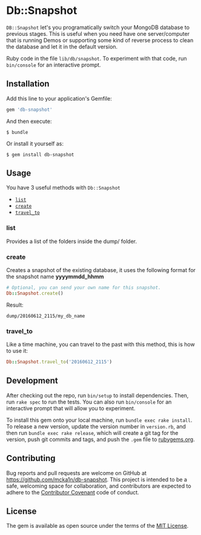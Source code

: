 # Db::Snapshot

`DB::Snapshot` let's you programatically switch your MongoDB database to previous stages. This is useful when you need have one server/computer that is running Demos or supporting some kind of reverse process to clean the database and let it in the default version.

Ruby code in the file `lib/db/snapshot`. To experiment with that code, run `bin/console` for an interactive prompt.

## Installation

Add this line to your application's Gemfile:

```ruby
gem 'db-snapshot'
```

And then execute:

    $ bundle

Or install it yourself as:

    $ gem install db-snapshot

## Usage

You have 3 useful methods with `Db::Snapshot`

- [`list`](https://github.com/mcka1n/db-snapshot#list)
- [`create`](https://github.com/mcka1n/db-snapshot#create)
- [`travel_to`](https://github.com/mcka1n/db-snapshot#travel_to)

### list

Provides a list of the folders inside the dump/ folder.

### create

Creates a snapshot of the existing database, it uses the following format for
the snapshot name **yyyymmdd_hhmm**

```ruby
# Optional, you can send your own name for this snapshot.
Db::Snapshot.create()
```

Result:

    dump/20160612_2115/my_db_name

### travel_to

Like a time machine, you can travel to the past with this method, this is how to use it:

```ruby
Db::Snapshot.travel_to('20160612_2115')
```

## Development

After checking out the repo, run `bin/setup` to install dependencies. Then, run `rake spec` to run the tests. You can also run `bin/console` for an interactive prompt that will allow you to experiment.

To install this gem onto your local machine, run `bundle exec rake install`. To release a new version, update the version number in `version.rb`, and then run `bundle exec rake release`, which will create a git tag for the version, push git commits and tags, and push the `.gem` file to [rubygems.org](https://rubygems.org).

## Contributing

Bug reports and pull requests are welcome on GitHub at https://github.com/mcka1n/db-snapshot. This project is intended to be a safe, welcoming space for collaboration, and contributors are expected to adhere to the [Contributor Covenant](http://contributor-covenant.org) code of conduct.


## License

The gem is available as open source under the terms of the [MIT License](http://opensource.org/licenses/MIT).
